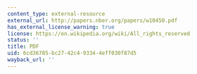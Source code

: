 ```yaml
---
content_type: external-resource
external_url: http://papers.nber.org/papers/w10450.pdf
has_external_license_warning: true
license: https://en.wikipedia.org/wiki/All_rights_reserved
status: ''
title: PDF
uid: 6cd36785-bc27-42c4-9334-4eff030f87d5
wayback_url: ''
---
```

